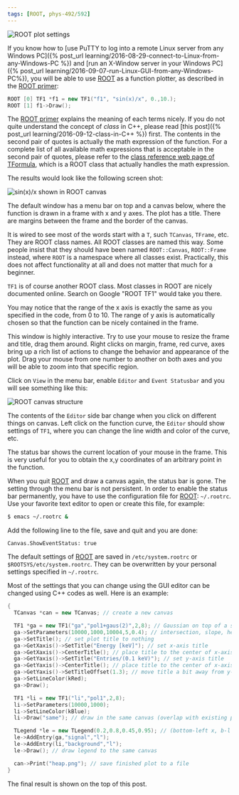 ```yaml
---
tags: [ROOT, phys-492/592]
---
```


![ROOT plot settings]({{site.ina}}/rootPlotSettings.png)

If you know how to [use PuTTY to log into a remote Linux server from any Windows PC]({% post_url learning/2016-08-29-connect-to-Linux-from-any-Windows-PC %}) and [run an X-Window server in your Windows PC]({% post_url learning/2016-09-07-run-Linux-GUI-from-any-Windows-PC%}), you will be able to use [ROOT][] as a function plotter, as described in the [ROOT primer](https://root.cern.ch/guides/primer):

``` c++
ROOT [0] TF1 *f1 = new TF1("f1", "sin(x)/x", 0.,10.);
ROOT [1] f1->Draw();
```

The [ROOT primer](https://root.cern.ch/guides/primer) explains the meaning of each terms nicely. If you do not quite understand the concept of *class* in C++, please read [this post]({% post_url learning/2016-09-12-class-in-C++ %}) first. The contents in the second pair of quotes is actually the math expression of the function. For a complete list of all available math expressions that is acceptable in the second pair of quotes, please refer to the [class reference web page of TFormula](https://root.cern.ch/doc/master/classTFormula.html), which is a ROOT class that actually handles the math expression.

The results would look like the following screen shot:

![sin(x)/x shown in ROOT canvas]({{site.ina}}/tf1result.png)

The default window has a menu bar on top and a canvas below, where the function is drawn in a frame with x and y axes. The plot has a title. There are margins between the frame and the border of the canvas.

It is wired to see most of the words start with a `T`, such `TCanvas`, `TFrame`, etc. They are ROOT class names. All ROOT classes are named this way. Some people insist that they should have been named `ROOT::Canvas`, `ROOT::Frame` instead, where `ROOT` is a namespace where all classes exist. Practically, this does not affect functionality at all and does not matter that much for a beginner.

`TF1` is of course another ROOT class. Most classes in ROOT are nicely documented online. Search on Google "ROOT TF1" would take you there.

You may notice that the range of the x axis is exactly the same as you specified in the code, from 0 to 10. The range of y axis is automatically chosen so that the function can be nicely contained in the frame.

This window is highly interactive. Try to use your mouse to resize the frame and title, drag them around. Right clicks on margin, frame, red curve, axes bring up a rich list of actions to change the behavior and appearance of the plot. Drag your mouse from one number to another on both axes and you will be able to zoom into that specific region.

Click on `View` in the menu bar, enable `Editor` and `Event Statusbar` and you will see something like this:

![ROOT canvas structure]({{site.ina}}/rootcanvasstructure.png)

The contents of the `Editor` side bar change when you click on different things on canvas. Left click on the function curve, the `Editor` should show settings of `TF1`, where you can change the line width and color of the curve, etc.

The status bar shows the current location of your mouse in the frame. This is very useful for you to obtain the x,y coordinates of an arbitrary point in the function.

When you quit [ROOT][] and draw a canvas again, the status bar is gone. The setting through the menu bar is not persistent.  In order to enable the status bar permanently, you have to use the configuration file for [ROOT][]: `~/.rootrc`. Use your favorite text editor to open or create this file, for example:

```bash
$ emacs ~/.rootrc &
```

Add the following line to the file, save and quit and you are done:

```
Canvas.ShowEventStatus: true
```

The default settings of [ROOT][] are saved in `/etc/system.rootrc` or `$ROOTSYS/etc/system.rootrc`. They can be overwritten by your personal settings specified in `~/.rootrc`.

Most of the settings that you can change using the GUI editor can be changed using C++ codes as well. Here is an example:

```c++
{
  TCanvas *can = new TCanvas; // create a new canvas

  TF1 *ga = new TF1("ga","pol1+gaus(2)",2,8); // Gaussian on top of a straight line
  ga->SetParameters(10000,1000,10004,5,0.4); // intersection, slope, height, mean, sigma
  ga->SetTitle(); // set plot title to nothing
  ga->GetXaxis()->SetTitle("Energy [keV]"); // set x-axis title
  ga->GetXaxis()->CenterTitle(); // place title to the center of x-axis
  ga->GetYaxis()->SetTitle("Entries/(0.1 keV)"); // set y-axis title
  ga->GetYaxis()->CenterTitle(); // place title to the center of x-axis
  ga->GetYaxis()->SetTitleOffset(1.3); // move title a bit away from y-axis
  ga->SetLineColor(kRed);
  ga->Draw();

  TF1 *li = new TF1("li","pol1",2,8);
  li->SetParameters(10000,1000);
  li->SetLineColor(kBlue);
  li->Draw("same"); // draw in the same canvas (overlap with existing plot)

  TLegend *le = new TLegend(0.2,0.8,0.45,0.95); // (bottom-left x, b-l y, t-r x, t-r y)
  le->AddEntry(ga,"signal","l");
  le->AddEntry(li,"background","l");
  le->Draw(); // draw legend to the same canvas

  can->Print("heap.png"); // save finished plot to a file
}
```

The final result is shown on the top of this post.

[ROOT]:https://root.cern.ch

